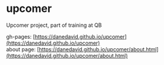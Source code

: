 # upcomer
Upcomer project, part of training at QB

gh-pages: [https://danedavid.github.io/upcomer](https://danedavid.github.io/upcomer)  
about page: [https://danedavid.github.io/upcomer/about.html](https://danedavid.github.io/upcomer/about.html)
